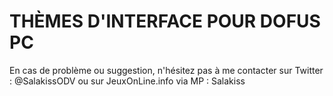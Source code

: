 # THÈMES D'INTERFACE POUR DOFUS PC

En cas de problème ou suggestion, n'hésitez pas à me contacter sur Twitter : @SalakissODV ou sur JeuxOnLine.info via MP : Salakiss
